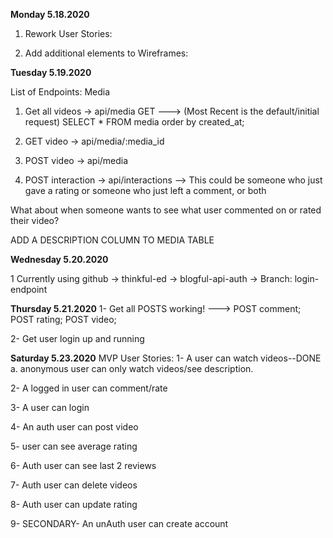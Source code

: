 **Monday 5.18.2020**
1. Rework User Stories:

2. Add additional elements to Wireframes:

**Tuesday 5.19.2020**

List of Endpoints:
Media
1. Get all videos -> api/media GET
---> (Most Recent is the default/initial request) SELECT * FROM media order by created_at;

2. GET video -> api/media/:media_id

3. POST video -> api/media

4. POST interaction -> api/interactions
--> This could be someone who just gave a rating
    or someone who just left a comment, or both

What about when someone wants to see what user commented on or rated their video?


ADD A DESCRIPTION COLUMN TO MEDIA TABLE

**Wednesday 5.20.2020**

1 Currently using github -> thinkful-ed -> blogful-api-auth -> Branch: login-endpoint 

**Thursday 5.21.2020**
1- Get all POSTS working!
---> POST comment; POST rating; POST video;

2- Get user login up and running 

**Saturday 5.23.2020**
MVP User Stories:
1- A user can watch videos--DONE
    a. anonymous user can only watch videos/see description.

2- A logged in user can comment/rate

3- A user can login

4- An auth user can post video 

5- user can see average rating

6- Auth user can see last 2 reviews

7- Auth user can delete videos

8- Auth user can update rating

9- SECONDARY- An unAuth user can create account